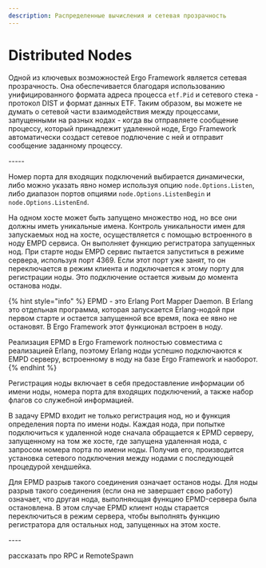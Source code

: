 ```yaml
---
description: Распределенные вычисления и сетевая прозрачность
---
```


# Distributed Nodes

Одной из ключевых возможностей Ergo Framework является сетевая прозрачность. Она обеспечивается благодаря использованию унифицированного формата адреса процесса `etf.Pid` и сетевого стека - протокол DIST и формат данных ETF. Таким образом, вы можете не думать о сетевой части взаимодействия между процессами, запущенными на разных нодах - когда вы отправляете сообщение процессу, который принадлежит удаленной ноде, Ergo Framework автоматически создаст сетевое подлючение с ней и отправит сообщение заданному процессу.&#x20;

\-----

Номер порта для входящих подключений выбирается динамически, либо можно указать явно номер используя опцию `node.Options.Listen`, либо диапазон портов опциями `node.Options.ListenBegin` и `node.Options.ListenEnd`.

На одном хосте может быть запущено множество нод, но все они должны иметь уникальные имена. Контроль уникальности имен для запускаемых нод на хосте, осуществляется с помощью встроенного в ноду EMPD сервиса. Он выполняет функцию регистратора запущенных нод. При старте ноды EMPD сервис пытается запуститься в режиме сервера, используя порт 4369. Если этот порт уже занят, то он переключается в режим клиента и подключается к этому порту для регистрации ноды. Это подключение остается живым до момента останова ноды. &#x20;

{% hint style="info" %}
EPMD - это Erlang Port Mapper Daemon. В Erlang это отдельная программа, которая запускается Erlang-нодой при первом старте и остается запущенной все время, пока ее явно не остановят. В Ergo Framework этот функционал встроен в ноду.&#x20;

Реализация EPMD в Ergo Framework полностью совместима с реализацией Erlang, поэтому Erlang ноды успешно подключаются к EMPD серверу, встроенному в ноду на базе Ergo Framework и наоборот.
{% endhint %}

Регистрация ноды включает в себя предоставление информации об имени ноды, номера порта для входящих подключений, а также набор флагов cо служебной информацией.

В задачу EPMD входит не только регистрация нод, но и функция определения порта по имени ноды. Каждая нода, при попытке подключиться к удаленной ноде сначала обращается к EPMD серверу, запущенному на том же хосте, где запущена удаленная нода, с запросом номера порта по имени ноды. Получив его, производится установка сетевого подключения между нодами с последующей процедурой хендшейка.

Для EPMD разрыв такого соединения означает останов ноды. Для ноды разрыв такого соединения (если она не завершает свою работу) означает, что другая нода, выполняющая функцию EPMD-сервера была остановлена. В этом случае EPMD клиент ноды старается переключиться в режим сервера, чтобы выполнять функцию регистратора для остальных нод, запущенных на этом хосте.

\----

рассказать про RPC и RemoteSpawn

